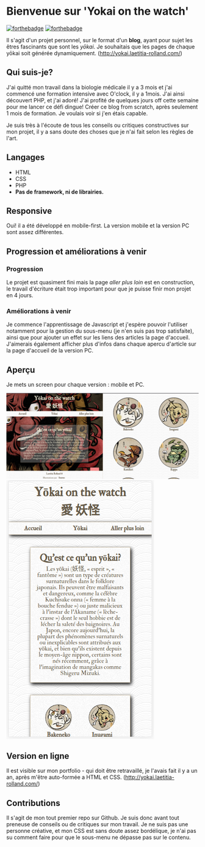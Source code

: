 # Bienvenue sur 'Yokai on the watch'

[![forthebadge](http://forthebadge.com/images/badges/built-with-love.svg)](http://forthebadge.com)  [![forthebadge](http://forthebadge.com/images/badges/powered-by-electricity.svg)](http://forthebadge.com)

Il s'agit d'un projet personnel, sur le format d'un **blog**, ayant pour sujet les êtres fascinants que sont les *yōkai*.
Je souhaitais que les pages de chaque yōkai soit générée dynamiquement.
(http://yokai.laetitia-rolland.com/)

## Qui suis-je?

J'ai quitté mon travail dans la biologie médicale il y a 3 mois et j'ai commencé une formation intensive avec O'clock, il y a 1mois.
J'ai ainsi découvert PHP, et j'ai adoré!
J'ai profité de quelques jours off cette semaine pour me lancer ce défi dingue! Créer ce blog from scratch, après seulement 1 mois de formation.
Je voulais voir si j'en étais capable.

Je suis très à l'écoute de tous les conseils ou critiques constructives sur mon projet, il y a sans doute des choses que je n'ai fait selon les règles de l'art.

## Langages

* HTML
* CSS
* PHP
* **Pas de framework, ni de librairies.**

## Responsive

Oui! il a été développé en mobile-first. La version mobile et la version PC sont assez différentes. 

## Progression et améliorations à venir
### Progression
Le projet est quasiment fini mais la page *aller plus loin* est en construction, le travail d'écriture était trop important pour que je puisse finir mon projet en 4 jours.

### Améliorations à venir
Je commence l'apprentissage de Javascript et j'espère pouvoir l'utiliser notamment pour la gestion du sous-menu (je n'en suis pas trop satisfaite), ainsi que pour ajouter un effet sur les liens des articles la page d'accueil.
J'aimerais également afficher plus d'infos dans chaque apercu d'article sur la page d'accueil de la version PC.

## Aperçu
Je mets un screen pour chaque version : mobile et PC.

![capture écran pc version](images/yokaiscreen.png)                     ![capture écran mobile version](images/yokairesp.png)  

## Version en ligne

Il est visible sur mon portfolio - qui doit être retravaillé, je l'avais fait il y a un an, après m'être auto-formée a HTML et CSS.
(http://yokai.laetitia-rolland.com/)


## Contributions

Il s'agit de mon tout premier repo sur Github. Je suis donc avant tout preneuse de conseils ou de critiques sur mon travail.
Je ne suis pas une personne créative, et mon CSS est sans doute assez bordélique, je n'ai pas su comment faire pour que le sous-menu ne dépasse pas sur le contenu.
